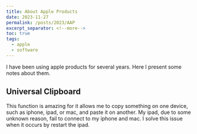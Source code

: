 ```yaml
---
title: About Apple Products
date: 2023-11-27
permalink: /posts/2023/AAP
excerpt_separator: <!--more-->
toc: true
tags:
  - apple
  - software
---
```

I have been using apple products for several years. Here I present some notes about them.
<!--more-->
## Universal Clipboard
This function is amazing for it allows me to copy something on one device, such
as iphone, ipad, or mac, and paste it on another. My ipad, due to some unknown
reason, fail to connect to my iphone and mac. I solve this issue when it
occurs by restart the ipad.

